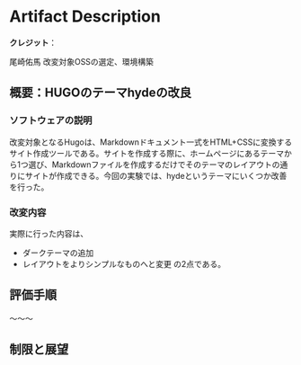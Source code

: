 # Artifact Description

**クレジット**：

尾崎佑馬 改変対象OSSの選定、環境構築

## 概要：HUGOのテーマhydeの改良

### ソフトウェアの説明

改変対象となるHugoは、Markdownドキュメント一式をHTML+CSSに変換するサイト作成ツールである。サイトを作成する際に、ホームページにあるテーマから1つ選び、Markdownファイルを作成するだけでそのテーマのレイアウトの通りにサイトが作成できる。今回の実験では、hydeというテーマにいくつか改善を行った。

### 改変内容

実際に行った内容は、
* ダークテーマの追加
* レイアウトをよりシンプルなものへと変更
の2点である。

## 評価手順

～～～

## 制限と展望
